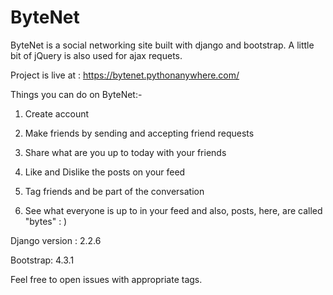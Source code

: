 # ByteNet
ByteNet is a social networking site built with django and bootstrap. A little bit of jQuery is also used for ajax requets. 

Project is live at : https://bytenet.pythonanywhere.com/

Things you can do on ByteNet:-

1. Create account

2. Make friends by sending and accepting friend requests

3. Share what are you up to today with your friends

4. Like and Dislike the posts on your feed

5. Tag friends and be part of the conversation

6. See what everyone is up to in your feed
and also, posts, here, are called "bytes" : )


Django version : 2.2.6

Bootstrap: 4.3.1

Feel free to open issues with appropriate tags.
